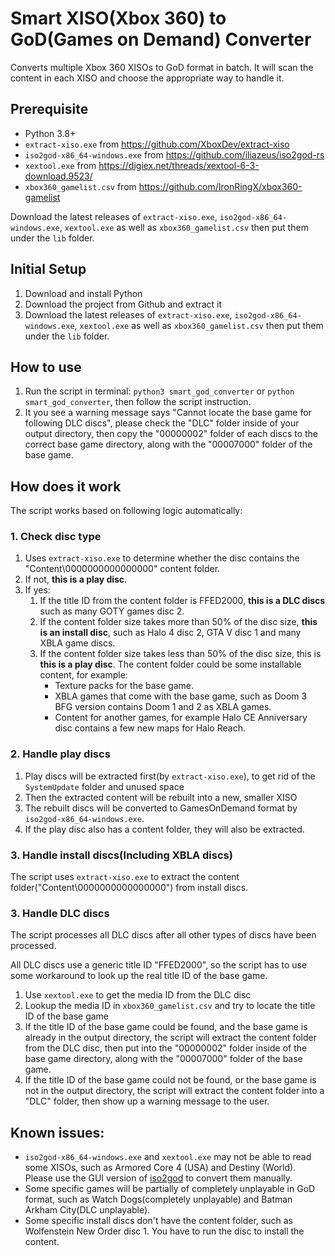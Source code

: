 # Smart XISO(Xbox 360) to GoD(Games on Demand) Converter

Converts multiple Xbox 360 XISOs to GoD format in batch. It will scan the content in each XISO and choose the appropriate way to handle it.

## Prerequisite
- Python 3.8+
- `extract-xiso.exe` from https://github.com/XboxDev/extract-xiso
- `iso2god-x86_64-windows.exe` from https://github.com/iliazeus/iso2god-rs
- `xextool.exe` from https://digiex.net/threads/xextool-6-3-download.9523/
- `xbox360_gamelist.csv` from https://github.com/IronRingX/xbox360-gamelist

Download the latest releases of `extract-xiso.exe`, `iso2god-x86_64-windows.exe`, `xextool.exe` as well as `xbox360_gamelist.csv` then put them under the `lib` folder.

## Initial Setup
1. Download and install Python
2. Download the project from Github and extract it
3. Download the latest releases of `extract-xiso.exe`, `iso2god-x86_64-windows.exe`, `xextool.exe` as well as `xbox360_gamelist.csv` then put them under the `lib` folder.

## How to use
1. Run the script in terminal: `python3 smart_god_converter` or `python smart_god_converter`, then follow the script instruction.
2. It you see a warning message says "Cannot locate the base game for following DLC discs", please check the "DLC" folder inside of your output directory, then copy the "00000002" folder of each discs to the correct base game directory, along with the "00007000" folder of the base game.

## How does it work
The script works based on following logic automatically:
### 1. Check disc type
1. Uses `extract-xiso.exe` to determine whether the disc contains the "Content\0000000000000000" content folder.
2. If not, **this is a play disc**.
3. If yes:
    1. If the title ID from the content folder is FFED2000, **this is a DLC discs** such as many GOTY games disc 2.
    2. If the content folder size takes more than 50% of the disc size, **this is an install disc**, such as Halo 4 disc 2, GTA V disc 1 and many XBLA game discs.
    3. If the content folder size takes less than 50% of the disc size, this is **this is a play disc**. The content folder could be some installable content, for example:
        - Texture packs for the base game.
        - XBLA games that come with the base game, such as Doom 3 BFG version contains Doom 1 and 2 as XBLA games.
        - Content for another games, for example Halo CE Anniversary disc contains a few new maps for Halo Reach.

### 2. Handle play discs
1. Play discs will be extracted first(by `extract-xiso.exe`), to get rid of the `SystemUpdate` folder and unused space
2. Then the extracted content will be rebuilt into a new, smaller XISO
3. The rebuilt discs will be converted to GamesOnDemand format by `iso2god-x86_64-windows.exe`.
4. If the play disc also has a content folder, they will also be extracted.

### 3. Handle install discs(Including XBLA discs)
The script uses `extract-xiso.exe` to extract the content folder("Content\0000000000000000") from install discs.

### 3. Handle DLC discs
The script processes all DLC discs after all other types of discs have been processed.

All DLC discs use a generic title ID "FFED2000", so the script has to use some workaround to look up the real title ID of the base game.
1. Use `xextool.exe` to get the media ID from the DLC disc
2. Lookup the media ID in `xbox360_gamelist.csv` and try to locate the title ID of the base game
3. If the title ID of the base game could be found, and the base game is already in the output directory, the script will extract the content folder from the DLC disc, then put into the "00000002" folder inside of the base game directory, along with the "00007000" folder of the base game.
4. If the title ID of the base game could not be found, or the base game is not in the output directory, the script will extract the content folder into a "DLC" folder, then show up a warning message to the user.


## Known issues:
- `iso2god-x86_64-windows.exe` and `xextool.exe` may not be able to read some XISOs, such as Armored Core 4 (USA) and Destiny (World). Please use the GUI version of [iso2god](https://github.com/r4dius/Iso2God) to convert them manually.
- Some specific games will be partially of completely unplayable in GoD format, such as Watch Dogs(completely unplayable) and Batman Arkham City(DLC unplayable).
- Some specific install discs don't have the content folder, such as Wolfenstein New Order disc 1. You have to run the disc to install the content.
